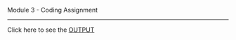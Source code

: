 Module 3 - Coding Assignment
***

Click here to see the [OUTPUT](https://tbadam357.github.io/html_css_js/module5-solution/)
